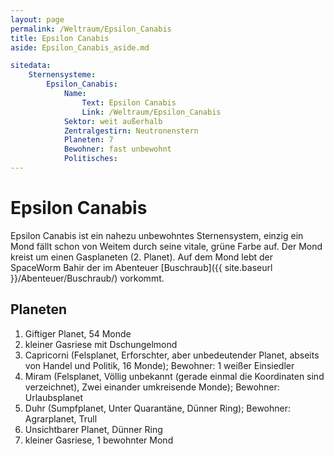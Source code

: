 ```yaml
---
layout: page
permalink: /Weltraum/Epsilon_Canabis
title: Epsilon Canabis
aside: Epsilon_Canabis_aside.md

sitedata:
    Sternensysteme:
        Epsilon_Canabis:
            Name:
                Text: Epsilon Canabis
                Link: /Weltraum/Epsilon_Canabis
            Sektor: weit außerhalb
            Zentralgestirn: Neutronenstern
            Planeten: 7
            Bewohner: fast unbewohnt
            Politisches: 
---
```


# Epsilon Canabis

Epsilon Canabis ist ein nahezu unbewohntes Sternensystem, einzig ein Mond fällt schon von Weitem durch seine vitale, grüne Farbe auf. Der Mond kreist um einen Gasplaneten (2. Planet). Auf dem Mond lebt der SpaceWorm Bahir der im Abenteuer [Buschraub]({{ site.baseurl }}/Abenteuer/Buschraub/) vorkommt.

## Planeten

1. Giftiger Planet, 54 Monde
2. kleiner Gasriese mit Dschungelmond
3. Capricorni (Felsplanet, Erforschter, aber unbedeutender Planet, abseits von Handel und Politik, 16 Monde); Bewohner: 1 weißer Einsiedler
4. Miram (Felsplanet, Völlig unbekannt (gerade einmal die Koordinaten sind verzeichnet), Zwei einander umkreisende Monde); Bewohner: Urlaubsplanet
5. Duhr (Sumpfplanet, Unter Quarantäne, Dünner Ring); Bewohner: Agrarplanet, Trull
6. Unsichtbarer Planet, Dünner Ring
7. kleiner Gasriese, 1 bewohnter Mond
